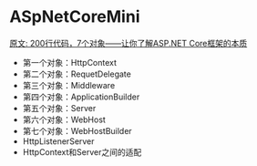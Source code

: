 ﻿# ASpNetCoreMini

[原文: 200行代码，7个对象——让你了解ASP.NET Core框架的本质](https://www.cnblogs.com/artech/p/inside-asp-net-core-framework.html)

* 第一个对象：HttpContext
* 第二个对象：RequetDelegate
* 第三个对象：Middleware
* 第四个对象：ApplicationBuilder
* 第五个对象：Server
* 第六个对象：WebHost
* 第七个对象：WebHostBuilder
* HttpListenerServer
* HttpContext和Server之间的适配
